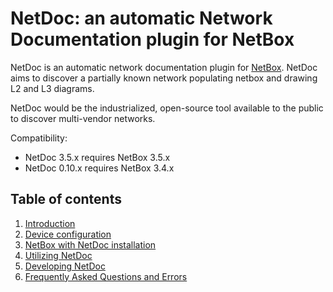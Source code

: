 # NetDoc: an automatic Network Documentation plugin for NetBox

NetDoc is an automatic network documentation plugin for [NetBox](https://github.com/netbox-community/netbox "NetBox"). NetDoc aims to discover a partially known network populating netbox and drawing L2 and L3 diagrams.

NetDoc would be the industrialized, open-source tool available to the public to discover multi-vendor networks.

Compatibility:

* NetDoc 3.5.x requires NetBox 3.5.x
* NetDoc 0.10.x requires NetBox 3.4.x

## Table of contents

1. [Introduction](https://github.com/dainok/netdoc/wiki "Introduction")
1. [Device configuration](https://github.com/dainok/netdoc/wiki/Device-configuration "Device configuration")
1. [NetBox with NetDoc installation](https://github.com/dainok/netdoc/wiki/NetBox-with-NetDoc-installation "NetBox with NetDoc installation")
1. [Utilizing NetDoc](https://github.com/dainok/netdoc/wiki/Utilizing-NetDoc "Utilizing NetDoc")
1. [Developing NetDoc](https://github.com/dainok/netdoc/wiki/Developing-NetDoc "Developing NetDoc")
1. [Frequently Asked Questions and Errors](https://github.com//dainok/netdoc/wiki/Developing-NetDoc "Frequently Asked Questions and Errors")
